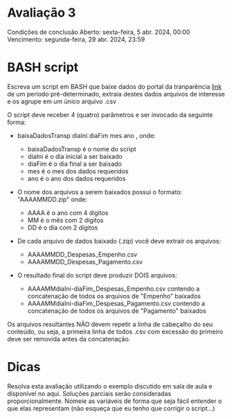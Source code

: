 # Avaliação 3
Condições de conclusão
Aberto: sexta-feira, 5 abr. 2024, 00:00
Vencimento: segunda-feira, 29 abr. 2024, 23:59

# BASH script

Escreva um script em BASH que baixe dados do portal da tranparência 
[link](http://portaldatransparencia.gov.br/download-de-dados/despesas) 
de um período pré-determinado, extraia destes dados arquivos de interesse e os agrupe em um único arquivo .csv

O script deve receber 4 (quatro) parâmetros e ser invocado da seguinte forma:

* baixaDadosTransp diaIni diaFim mes ano , onde:
    * baixaDadosTransp é o nome do script
    * diaIni é o dia inicial a ser baixado
    * diaFim é o dia final a ser baixado
    * mes é o mes dos dados requeridos
    * ano é o ano dos dados requeridos

* O nome dos arquivos a serem baixados possui o formato: "AAAAMMDD.zip" onde:
    * AAAA é o ano com 4 dígitos
    * MM é o mês com 2 dígitos
    * DD é o dia com 2 dígitos

* De cada arquivo de dados baixado (.zip) você deve extrair os arquivos:
    * AAAAMMDD_Despesas_Empenho.csv
    * AAAAMMDD_Despesas_Pagamento.csv

* O resultado final do script deve produzir DOIS arquivos:
    * AAAAMMdiaIni-diaFim_Despesas_Empenho.csv contendo a concatenação de todos os arquivos de "Empenho" baixados
    * AAAAMMdiaIni-diaFim_Despesas_Pagamento.csv contendo a concatenação de todos os arquivos de "Pagamento" baixados

Os arquivos resultantes NÃO devem repetir a linha de cabeçalho do seu conteúdo, ou seja, a primeira linha de todos .csv com excessão do primeiro deve ser removida antes da concatenação.

# Dicas
Resolva esta avaliação utilizando o exemplo discutido em sala de aula e disponível no aqui.
Soluções parciais serão consideradas proporcionalmente.
Nomeie as variáveis de forma que seja fácil entender o que elas representam (não esqueça que eu tenho que corrigir o script...)